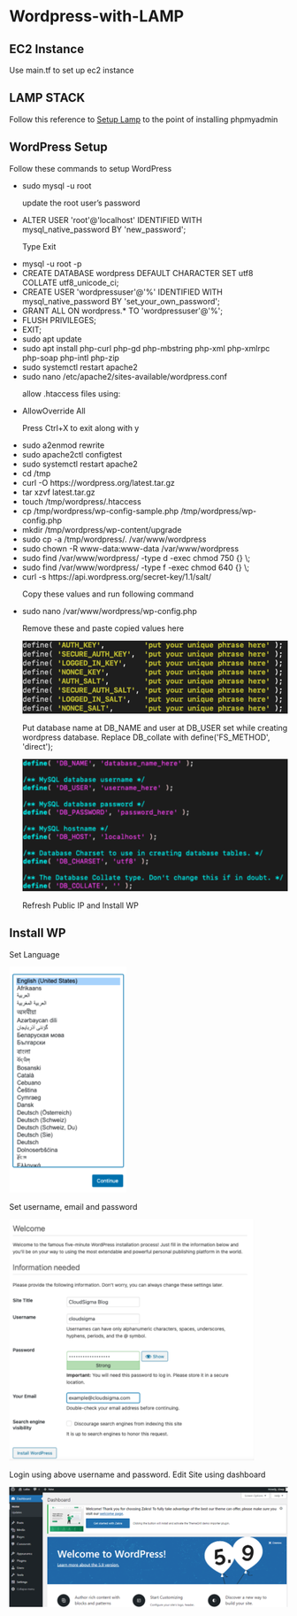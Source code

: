 # Wordpress-with-LAMP
<h2>EC2 Instance</h2>
<p>Use main.tf to set up ec2 instance</p>
<h2>LAMP STACK</h2>
<p>Follow this reference to
<a href="https://github.com/LaibaBasit008/Webserver-configuration-using-Terraform">Setup Lamp</a> to the point of installing phpmyadmin</p>
<h2>WordPress Setup</h2>
<p>Follow these commands to setup WordPress</p>
<ul>
<li>sudo mysql -u root
</li>
<p>update the root user’s password</p>
<li>ALTER USER 'root'@'localhost' IDENTIFIED WITH mysql_native_password BY 'new_password';
</li>
<p>Type Exit</p>
<li>mysql -u root -p
</li>
<li>CREATE DATABASE wordpress DEFAULT CHARACTER SET utf8 COLLATE utf8_unicode_ci;
</li>
<li>CREATE USER 'wordpressuser'@'%' IDENTIFIED WITH mysql_native_password BY 'set_your_own_password';
</li>
<li>GRANT ALL ON wordpress.* TO 'wordpressuser'@'%';
</li>
<li>FLUSH PRIVILEGES;
</li>
<li>EXIT;
</li>
<li>sudo apt update
</li><li>sudo apt install php-curl php-gd php-mbstring php-xml php-xmlrpc php-soap php-intl php-zip
</li>

<li>sudo systemctl restart apache2
</li>

<li>sudo nano /etc/apache2/sites-available/wordpress.conf
</li>
<p> allow .htaccess files using:</p>

<li><Directory /var/www/wordpress/>
    AllowOverride All
</Directory></li>
<p>Press Ctrl+X to exit along with y</p>
<li>sudo a2enmod rewrite
</li>

<li>sudo apache2ctl configtest
</li>
<li>sudo systemctl restart apache2
</li>
<li>cd /tmp</li><li>
curl -O https://wordpress.org/latest.tar.gz
</li>
<li>tar xzvf latest.tar.gz
</li>
<li>touch /tmp/wordpress/.htaccess
</li>
<li>cp /tmp/wordpress/wp-config-sample.php /tmp/wordpress/wp-config.php
</li>
<li>mkdir /tmp/wordpress/wp-content/upgrade
</li>
<li>sudo cp -a /tmp/wordpress/. /var/www/wordpress
</li>
<li>sudo chown -R www-data:www-data /var/www/wordpress
</li>
<li>sudo find /var/www/wordpress/ -type d -exec chmod 750 {} \;</li><li>
sudo find /var/www/wordpress/ -type f -exec chmod 640 {} \;
</li>
<li>curl -s https://api.wordpress.org/secret-key/1.1/salt/
</li>
<p>Copy these values and run following command</p>
<li>sudo nano /var/www/wordpress/wp-config.php
</li>
<p>Remove these and paste copied values here</p>
<img src="a.PNG"/>
<p>Put database name at DB_NAME and user at DB_USER set while creating wordpress database. Replace DB_collate with define('FS_METHOD', 'direct');</p>
<img src="db.PNG"/>
<p>Refresh Public IP and Install WP</p>



</ul>

<h2>Install WP</h2>
<p>Set Language</p>
<img src="lang.PNG"/>
<p>Set username, email and password</p>
<img src="wp.PNG"/>
<p>Login using above username and password. Edit Site using dashboard</p>
<img src="dashboard.PNG"/>
